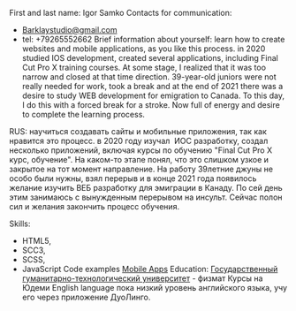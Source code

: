 First and last name:  Igor Samko
Contacts for communication:
* Barklaystudio@gmail.com
* tel: +79265552662
Brief information about yourself:
 learn how to create websites and mobile applications, as you like this process.
in 2020 studied IOS development, created several applications, including Final Cut Pro X training courses.
At some stage, I realized that it was too narrow and closed at that time direction. 
39-year-old juniors were not really needed for work, took a break and at the end of 2021 there was a desire to study WEB development for emigration to Canada.
To this day, I do this with a forced break for a stroke. Now full of energy and desire to complete the learning process.

RUS: научиться создавать сайты и мобильные приложения, так как нравится это процесс.
в 2020 году изучал  ИОС разработку, создал несколько приложений, включая курсы по обучению "Final Cut Pro X курс, обучение". 
На каком-то этапе понял, что это слишком узкое и закрытое на тот момент направление. На работу  39летние джуны не особо были нужны, взял перерыв и в конце 2021 года появилось желание изучить ВЕБ разработку для эмиграции в Канаду. 
По сей день этим занимаюсь с вынужденным перерывом на инсульт. Сейчас полон сил и желания закончить процесс обучения.

Skills: 
* HTML5,
* SCC3,
* SCSS, 
* JavaScript
Code examples
[Mobile Apps](https://apps.apple.com/ru/developer/igor-samko/id1498136318)
Education:
[Государственный гуманитарно-технологический университет](https://www.ggtu.ru/) - физмат
Курсы на Юдеми
English language
пока низкий уровень английского языка, учу его через приложение ДуоЛинго.